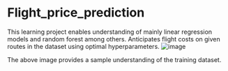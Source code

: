 # Flight_price_prediction
This learning project enables understanding of mainly linear regression models and random forest among others.  Anticipates flight costs on given routes in the dataset using optimal hyperparameters. 
![image](https://github.com/user-attachments/assets/3da93bb4-d6d0-4895-aed8-ce053d386113)

The above image provides a sample understanding of the training dataset.
